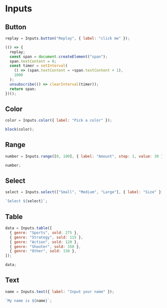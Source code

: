 # Inputs

## Button

```js eval
replay = Inputs.button("Replay", { label: "click me" });
```

```js eval
(() => {
  replay;
  const span = document.createElement("span");
  span.textContent = 0;
  const timer = setInterval(
    () => (span.textContent = +span.textContent + 1),
    1000
  );
  unsubscribe(() => clearInterval(timer));
  return span;
})();
```

## Color

```js eval
color = Inputs.color({ label: "Pick a color" });
```

```js eval
block(color);
```

## Range

```js eval
number = Inputs.range([0, 100], { label: "Amount", step: 1, value: 30 });
```

```js eval
number;
```

## Select

```js eval
select = Inputs.select(["Small", "Medium", "Large"], { label: "Size" });
```

```js eval
`Select ${select}`;
```

## Table

```js eval
data = Inputs.table([
  { genre: "Sports", sold: 275 },
  { genre: "Strategy", sold: 115 },
  { genre: "Action", sold: 120 },
  { genre: "Shooter", sold: 350 },
  { genre: "Other", sold: 150 },
]);
```

```js eval
data;
```

## Text

```js eval
name = Inputs.text({ label: "Input your name" });
```

```js eval
`My name is ${name}`;
```

